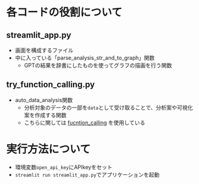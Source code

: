 # 各コードの役割について
## streamlit_app.py
- 画面を構成するファイル
- 中に入っている「parse_analysis_str_and_to_graph」関数
  - GPTの結果を辞書にしたものを使ってグラフの描画を行う関数
 
## try_function_calling.py
- auto_data_analysis関数
  - 分析対象のデータの一部を`data`として受け取ることで、分析案や可視化案を作成する関数
  - こちらに関しては [fucntion_calling](https://platform.openai.com/docs/guides/gpt/function-calling) を使用している

# 実行方法について
- 環境変数`open_api_key`にAPIkeyをセット
- `streamlit run streamlit_app.py`でアプリケーションを起動
